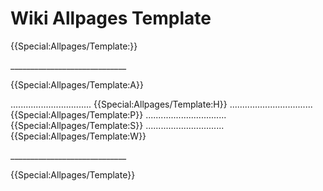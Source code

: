 # Wiki Allpages Template


{{Special:Allpages/Template:}}

\_\_\_\_\_\_\_\_\_\_\_\_\_\_\_\_\_\_\_\_\_\_\_\_\_\_\_\_\_


{{Special:Allpages/Template:A}}

\...\...\...\...\...\...\...\...\...\..... {{Special:Allpages/Template:H}} \...\...\...\...\...\...\...\...\...\...\... {{Special:Allpages/Template:P}} \...\...\...\...\...\...\...\...\...\..... {{Special:Allpages/Template:S}} \...\...\...\...\...\...\...\...\...\.... {{Special:Allpages/Template:W}}

\_\_\_\_\_\_\_\_\_\_\_\_\_\_\_\_\_\_\_\_\_\_\_\_\_\_\_\_\_


{{Special:Allpages/Template}}

